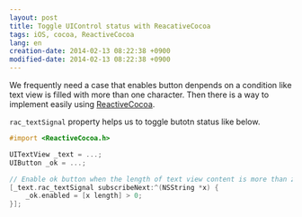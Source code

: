 ```yaml
---
layout: post
title: Toggle UIControl status with ReacativeCocoa
tags: iOS, cocoa, ReactiveCocoa
lang: en
creation-date: 2014-02-13 08:22:38 +0900
modified-date: 2014-02-13 08:22:38 +0900
---
```

We frequently need a case that enables button denpends on a condition like text view is filled with more than one character.
Then there is a way to implement easily using [ReactiveCocoa](https://github.com/ReactiveCocoa/ReactiveCocoa).

`rac_textSignal` property helps us to toggle butotn status like below.

```objective-c
#import <ReactiveCocoa.h>

UITextView _text = ...;
UIButton _ok = ...;

// Enable ok button when the length of text view content is more than zero.
[_text.rac_textSignal subscribeNext:^(NSString *x) {
    _ok.enabled = [x length] > 0;
}];
```

